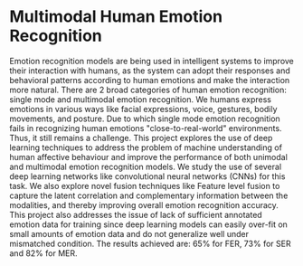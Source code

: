 # Multimodal Human Emotion Recognition
Emotion recognition models are being used in intelligent systems to improve their interaction with humans, as the system can adopt their responses and behavioral patterns according to human emotions and make the interaction more natural.
There are 2 broad categories of human emotion recognition: single mode and multimodal emotion recognition. We humans express emotions in various ways like facial expressions, voice, gestures, bodily movements, and posture. Due to which single mode emotion recognition fails in recognizing human emotions "close-to-real-world" environments. Thus, it still remains a challenge. This project explores the use of deep learning techniques to address the problem of machine understanding of human affective behaviour and improve the performance of both unimodal and multimodal emotion recognition models.
We study the use of several deep learning networks like convolutional neural networks (CNNs) for this task. We also explore novel fusion techniques like Feature level fusion to capture the latent correlation and complementary information between the modalities, and thereby improving overall emotion recognition accuracy. This project also addresses the issue of lack of sufficient annotated emotion data for training since deep learning models can easily over-fit on small amounts of emotion data and do not generalize well under mismatched condition. The results achieved are: 65% for FER, 73% for SER and 82% for MER.
